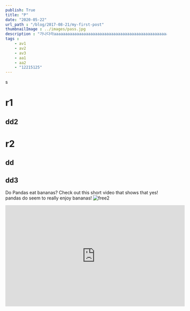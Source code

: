 ```yaml
---
publish: True
title: "P"
date: "2020-05-22"
url_path : "/blog/2017-08-21/my-first-post"
thumbnailImage : ../images/pass.jpg
description : "가나다라aaaaaaaaaaaaaaaaaaaaaaaaaaaaaaaaaaaaaaaaaaaaaaaaaaaaaaa"
tags : 
    - av1
    - av2
    - av3
    - aa1
    - aa2
    - "12215125"
---
```

s
# r1
## dd2
# r2
## dd
## dd3
Do Pandas eat bananas? Check out this short video that shows that yes! pandas do
seem to really enjoy bananas!
![free2](https://images.unsplash.com/photo-1589879627448-692ae2936d39?ixlib=rb-1.2.1&ixid=eyJhcHBfaWQiOjEyMDd9&auto=format&fit=crop&w=1050&q=80)
<iframe width="560" height="315" src="https://www.youtube.com/embed/4SZl1r2O_bY" frameborder="0" allowfullscreen></iframe>